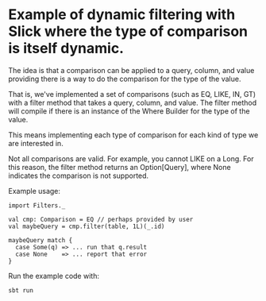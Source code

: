 # Example of dynamic filtering with Slick where the type of comparison is itself dynamic.

The idea is that a comparison can be applied to a query, column, and value providing there is a way to do the comparison for the type of the value.

That is, we've implemented a set of comparisons (such as EQ, LIKE, IN, GT) with a filter method that takes a query, column, and value.
The filter method will compile if there is an instance of the Where Builder for the type of the value.

This means implementing each type of comparison for each kind of type we are interested in.

Not all comparisons are valid.  For example, you cannot LIKE on a Long.
For this reason, the filter method returns an Option[Query], where None indicates the comparison is not supported.

Example usage:

```
import Filters._

val cmp: Comparison = EQ // perhaps provided by user
val maybeQuery = cmp.filter(table, 1L)(_.id)

maybeQuery match {
  case Some(q) => ... run that q.result
  case None    => ... report that error
}
```

Run the example code with:

```
sbt run
```


